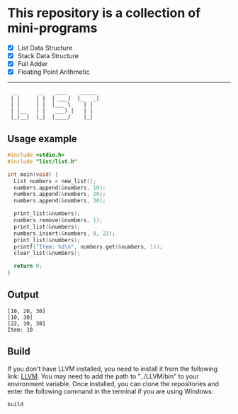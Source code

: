 # This repository is a collection of mini-programs

- [x] List Data Structure
- [x] Stack Data Structure
- [x] Full Adder
- [x] Floating Point Arithmetic

---

```text
  _       _    ____    _____  
 | |     | |  | ___|  |_   _| 
 | |     | |  |___ \    | |   
 | |__   | |   ___) |   | |   
 |_|__|  |_|  |____/    |_|   
```

## Usage example

```c
#include <stdio.h>
#include "list/list.h"

int main(void) {
  List numbers = new_list(); 
  numbers.append(&numbers, 10);
  numbers.append(&numbers, 20);
  numbers.append(&numbers, 30);

  print_list(&numbers);
  numbers.remove(&numbers, 1);
  print_list(&numbers);
  numbers.insert(&numbers, 0, 22);
  print_list(&numbers);
  printf("Item: %d\n", numbers.get(&numbers, 1));
  clear_list(&numbers);

  return 0;
}

```

## Output

```text
[10, 20, 30]
[10, 30]
[22, 10, 30]
Item: 10
```

## Build

If you don't have LLVM installed, you need to install it from the following link: [LLVM](https://github.com/llvm/llvm-project/releases/). You may need to add the path to "../LLVM/bin" to your environment variable. Once installed, you can clone the repositories and enter the following command in the terminal if you are using Windows:

```text
build
```
